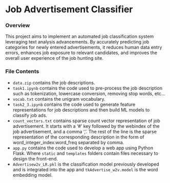 # Job Advertisement Classifier

### Overview

This project aims to implement an automated job classification system leveraging text analysis advancements. By accurately predicting job categories for newly entered advertisements, it reduces human data entry errors, enhances job exposure to relevant candidates, and improves the overall user experience of the job hunting site.

### File Contents

- `data.zip` contains the job descriptions.
- `task1.ipynb` contains the code used to pre-process the job description such as tokenization, lowercase conversion, removing stop words, etc...
- `vocab.txt` contains the unigram vocabulary.
- `task2_3.ipynb` contains the code used to generate feature representations for job descriptions and then build ML models to classify job ads.
- `count_vectors.txt` contains sparse count vector representation of job advertisement. It starts with a ‘#’ key followed by the webindex of the job advertisement, and a comma ‘,’. The rest of the line is the sparse representation of the corresponding description in the form of word_integer_index:word_freq separated by comma.
- `app.py` contains the code used to develop a web app using Python Flask. Where `static` and `templates` folders contain files necessary to design the front-end.
- `Advertisew2v_LR.pkl` is the classification model previously developed and is integrated into the app and `tkAdvertise_w2v.model` is the word embedding model.


